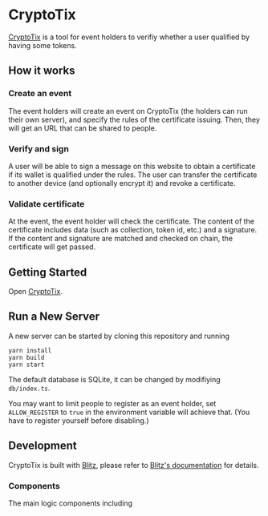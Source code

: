 # CryptoTix
[CryptoTix](https://cryptotix.limaois.me) is a tool for event holders to verifiy whether a user qualified by having some tokens.

## How it works

### Create an event
The event holders will create an event on CryptoTix (the holders can run their own server), and specify the rules of the certificate issuing. Then, they will get an URL that can be shared to people.

### Verify and sign
A user will be able to sign a message on this website to obtain a certificate if its wallet is qualified under the rules. The user can transfer the certificate to another device (and optionally encrypt it) and revoke a certificate.

### Validate certificate
At the event, the event holder will check the certificate. The content of the certificate includes data (such as collection, token id, etc.) and a signature. If the content and signature are matched and checked on chain, the certificate will get passed.

## Getting Started

Open [CryptoTix](https://cryptotix.limaois.me).

## Run a New Server

A new server can be started by cloning this repository and running

```
yarn install
yarn build
yarn start
```

The default database is SQLite, it can be changed by modifiying `db/index.ts`.

You may want to limit people to register as an event holder, set `ALLOW_REGISTER` to `true` in the environment variable will achieve that. (You have to register yourself
before disabling.)

## Development

CryptoTix is built with [Blitz](https://blitzjs.com/), please refer to [Blitz's documentation](https://blitzjs.com/docs/get-started) for details.

### Components

The main logic components including
